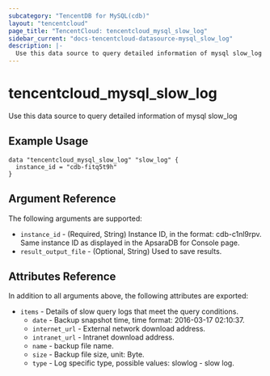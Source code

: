 ```yaml
---
subcategory: "TencentDB for MySQL(cdb)"
layout: "tencentcloud"
page_title: "TencentCloud: tencentcloud_mysql_slow_log"
sidebar_current: "docs-tencentcloud-datasource-mysql_slow_log"
description: |-
  Use this data source to query detailed information of mysql slow_log
---
```


# tencentcloud_mysql_slow_log

Use this data source to query detailed information of mysql slow_log

## Example Usage

```hcl
data "tencentcloud_mysql_slow_log" "slow_log" {
  instance_id = "cdb-fitq5t9h"
}
```

## Argument Reference

The following arguments are supported:

* `instance_id` - (Required, String) Instance ID, in the format: cdb-c1nl9rpv. Same instance ID as displayed in the ApsaraDB for Console page.
* `result_output_file` - (Optional, String) Used to save results.

## Attributes Reference

In addition to all arguments above, the following attributes are exported:

* `items` - Details of slow query logs that meet the query conditions.
  * `date` - Backup snapshot time, time format: 2016-03-17 02:10:37.
  * `internet_url` - External network download address.
  * `intranet_url` - Intranet download address.
  * `name` - backup file name.
  * `size` - Backup file size, unit: Byte.
  * `type` - Log specific type, possible values: slowlog - slow log.



